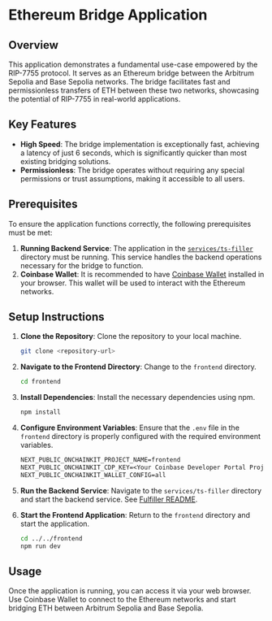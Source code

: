 # Ethereum Bridge Application

## Overview

This application demonstrates a fundamental use-case empowered by the RIP-7755 protocol. It serves as an Ethereum bridge between the Arbitrum Sepolia and Base Sepolia networks. The bridge facilitates fast and permissionless transfers of ETH between these two networks, showcasing the potential of RIP-7755 in real-world applications.

## Key Features

- **High Speed**: The bridge implementation is exceptionally fast, achieving a latency of just 6 seconds, which is significantly quicker than most existing bridging solutions.
- **Permissionless**: The bridge operates without requiring any special permissions or trust assumptions, making it accessible to all users.

## Prerequisites

To ensure the application functions correctly, the following prerequisites must be met:

1. **Running Backend Service**: The application in the [`services/ts-filler`](../../services/ts-filler) directory must be running. This service handles the backend operations necessary for the bridge to function.
2. **Coinbase Wallet**: It is recommended to have [Coinbase Wallet](https://www.coinbase.com/wallet) installed in your browser. This wallet will be used to interact with the Ethereum networks.

## Setup Instructions

1. **Clone the Repository**: Clone the repository to your local machine.

   ```sh
   git clone <repository-url>
   ```

2. **Navigate to the Frontend Directory**: Change to the `frontend` directory.

   ```sh
   cd frontend
   ```

3. **Install Dependencies**: Install the necessary dependencies using npm.

   ```sh
   npm install
   ```

4. **Configure Environment Variables**: Ensure that the `.env` file in the `frontend` directory is properly configured with the required environment variables.

   ```txt
   NEXT_PUBLIC_ONCHAINKIT_PROJECT_NAME=frontend
   NEXT_PUBLIC_ONCHAINKIT_CDP_KEY=<Your Coinbase Developer Portal Project ID>
   NEXT_PUBLIC_ONCHAINKIT_WALLET_CONFIG=all
   ```

5. **Run the Backend Service**: Navigate to the `services/ts-filler` directory and start the backend service. See [Fulfiller README](../services/ts-filler/README.md).

6. **Start the Frontend Application**: Return to the `frontend` directory and start the application.
   ```sh
   cd ../../frontend
   npm run dev
   ```

## Usage

Once the application is running, you can access it via your web browser. Use Coinbase Wallet to connect to the Ethereum networks and start bridging ETH between Arbitrum Sepolia and Base Sepolia.
